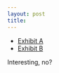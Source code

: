 ```yaml
---
layout: post
title: 
---
```


<ul>
<li>
<a href="http://www.vcdguide.com/VCDGuide%202/">Exhibit A</a>

<li>
<a href="http://www.ticalc.org">Exhibit B</a>

</ul>
Interesting, no?
